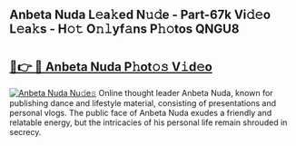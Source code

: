 ## Anbeta Nuda L𝚎a𝚔ed N𝚞𝚍e - Part-67k Vi𝚍𝚎o L𝚎a𝚔s - H𝚘𝚝 O𝚗𝚕yf𝚊ns P𝚑𝚘tos QNGU8

# <h2><a href="http://kf5w3nl.oniu.top/?m=Anbeta+Nuda">🔗👉 🔴 Anbeta Nuda P𝚑ot𝚘𝚜 V𝚒d𝚎o</a></h2>

[![Anbeta Nuda Nu𝚍e𝚜](https://i.imgur.com/0qMVB7G.gif)](http://kf5w3nl.oniu.top/?m=Anbeta+Nuda)
Online thought leader Anbeta Nuda, known for publishing dance and lifestyle material, consisting of presentations and personal vlogs. The public face of Anbeta Nuda exudes a friendly and relatable energy, but the intricacies of his personal life remain shrouded in secrecy.  

